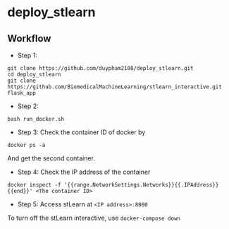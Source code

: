 # deploy_stlearn

## Workflow

- Step 1:

```
git clone https://github.com/duypham2108/deploy_stlearn.git
cd deploy_stlearn
git clone https://github.com/BiomedicalMachineLearning/stlearn_interactive.git flask_app
```

- Step 2:

```
bash run_docker.sh
```

- Step 3: Check the container ID of docker by

```
docker ps -a
```

And get the second container.

- Step 4: Check the IP address of the container

```
docker inspect -f '{{range.NetworkSettings.Networks}}{{.IPAddress}}{{end}}' <The container ID>
```

- Step 5: Access stLearn at `<IP address>:8000`

To turn off the stLearn interactive, use `docker-compose down`
